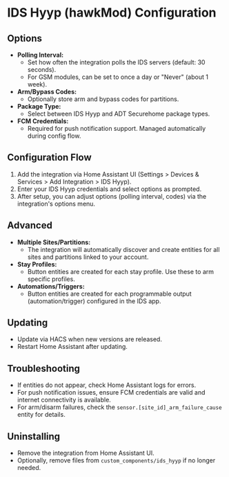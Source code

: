 # IDS Hyyp (hawkMod) Configuration

## Options

- **Polling Interval:**
  - Set how often the integration polls the IDS servers (default: 30 seconds).
  - For GSM modules, can be set to once a day or "Never" (about 1 week).
- **Arm/Bypass Codes:**
  - Optionally store arm and bypass codes for partitions.
- **Package Type:**
  - Select between IDS Hyyp and ADT Securehome package types.
- **FCM Credentials:**
  - Required for push notification support. Managed automatically during config flow.

## Configuration Flow

1. Add the integration via Home Assistant UI (Settings > Devices & Services > Add Integration > IDS Hyyp).
2. Enter your IDS Hyyp credentials and select options as prompted.
3. After setup, you can adjust options (polling interval, codes) via the integration's options menu.

## Advanced

- **Multiple Sites/Partitions:**
  - The integration will automatically discover and create entities for all sites and partitions linked to your account.
- **Stay Profiles:**
  - Button entities are created for each stay profile. Use these to arm specific profiles.
- **Automations/Triggers:**
  - Button entities are created for each programmable output (automation/trigger) configured in the IDS app.

## Updating

- Update via HACS when new versions are released.
- Restart Home Assistant after updating.

## Troubleshooting

- If entities do not appear, check Home Assistant logs for errors.
- For push notification issues, ensure FCM credentials are valid and internet connectivity is available.
- For arm/disarm failures, check the `sensor.[site_id]_arm_failure_cause` entity for details.

## Uninstalling

- Remove the integration from Home Assistant UI.
- Optionally, remove files from `custom_components/ids_hyyp` if no longer needed.
